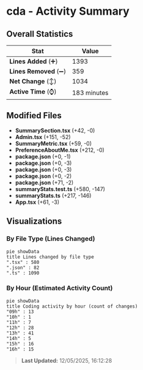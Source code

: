 # cda - Activity Summary 

## Overall Statistics

| Stat                   | Value                                                             |
| ---------------------- | ----------------------------------------------------------------- |
| **Lines Added** (➕)   | 1393                                          |
| **Lines Removed** (➖) | 359                                        |
| **Net Change** (↕)    | 1034                |
| **Active Time** (⌚)   | 183 minutes |


## Modified Files
- **SummarySection.tsx** (+42, -0)
- **Admin.tsx** (+151, -52)
- **SummaryMetric.tsx** (+59, -0)
- **PreferenceAboutMe.tsx** (+212, -0)
- **package.json** (+0, -1)
- **package.json** (+0, -3)
- **package.json** (+0, -3)
- **package.json** (+0, -2)
- **package.json** (+71, -2)
- **summaryStats.test.ts** (+580, -147)
- **summaryStats.ts** (+217, -146)
- **App.tsx** (+61, -3)

## Visualizations

### By File Type (Lines Changed)

```mermaid
pie showData
title Lines changed by file type
".tsx" : 580
".json" : 82
".ts" : 1090
```

### By Hour (Estimated Activity Count)

```mermaid
pie showData
title Coding activity by hour (count of changes)
"09h" : 13
"10h" : 1
"11h" : 7
"12h" : 28
"13h" : 41
"14h" : 5
"15h" : 16
"16h" : 15
```


> **Last Updated:** 12/05/2025, 16:12:28